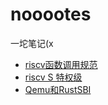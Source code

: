 # nooootes

一坨笔记(x

- [riscv函数调用规范](riscv函数调用规范.md)
- [riscv S 特权级](riscv_S-mode.md)
- [Qemu和RustSBI](Qemu和RustSBI.md)

